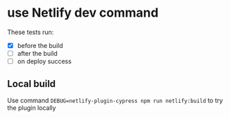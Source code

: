 # use Netlify dev command

These tests run:
- [x] before the build
- [ ] after the build
- [ ] on deploy success

## Local build

Use command `DEBUG=netlify-plugin-cypress npm run netlify:build` to try the plugin locally

